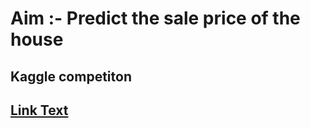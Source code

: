 # Aim :- Predict the sale price of the house

## Kaggle competiton 
## [Link Text]([https://www.example.com](https://www.kaggle.com/competitions/house-prices-advanced-regression-techniques/overview))
